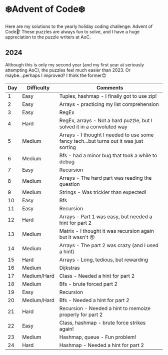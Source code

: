 # ❄️Advent of Code❄️
Here are my solutions to the yearly holiday coding challenge: Advent of Code🎄! These puzzles are always fun to solve, and I have a huge appreciation to the puzzle writers at AoC.

## 2024
Although this is only my second year (and my first year at seriously attempting AoC), the puzzles feel much easier than 2023. Or maybe...perhaps I improved? I think the former😊

| Day | Difficulty | Comments
|-----|------------|---------
|1    | Easy       | Tuples, hashmap - I finally got to use zip!
|2    | Easy       | Arrays - practicing my list comprehension
|3    | Easy       | RegEx
|4    | Hard       | RegEx, arrays - Not a hard puzzle, but I solved it in a convoluted way
|5    | Medium     | Arrays - I thought I needed to use some fancy tech...but turns out it was just sorting
|6    | Medium     | Bfs - had a minor bug that took a while to debug
| 7   | Easy       | Recursion
| 8   | Medium     | Arrays - The hard part was reading the question
| 9   | Medium     | Strings - Was trickier than expected!
| 10  | Easy       | Bfs
| 11  | Easy       | Recursion
| 12  | Hard       | Arrays - Part 1 was easy, but needed a hint for part 2
| 13  | Medium     | Matrix - I thought it was recursion again but it wasn't 😵
| 14  | Medium     | Arrays - The part 2 was crazy (and I used a hint)
| 15  | Hard       | Arrays - Long, tedious, but rewarding
| 16  | Medium     | Dijkstras
| 17  | Medium/Hard| Class - Needed a hint for part 2
| 18  | Medium     | Bfs - brute forced part 2
| 19  | Easy       | Recursion
| 20  | Medium/Hard| Bfs - Needed a hint for part 2
| 21  | Hard       | Recursion - Needed a hint to memoize properly for part 2
| 22  | Easy       | Class, hashmap - brute force strikes again!
| 23  | Medium     | Hashmap, queue - Fun problem!
| 24  | Hard       | Hashmap - Needed a hint for part 2
